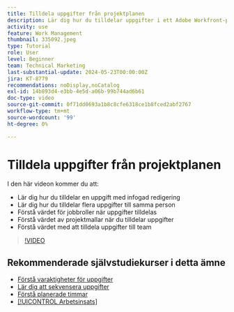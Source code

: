 ```yaml
---
title: Tilldela uppgifter från projektplanen
description: Lär dig hur du tilldelar uppgifter i ett Adobe Workfront-projekt med hjälp av intern redigering, massredigering, jobbroller och team.
activity: use
feature: Work Management
thumbnail: 335092.jpeg
type: Tutorial
role: User
level: Beginner
team: Technical Marketing
last-substantial-update: 2024-05-23T00:00:00Z
jira: KT-8779
recommendations: noDisplay,noCatalog
exl-id: 14b893d4-e3bb-4e5d-a06b-99b744ad6b61
doc-type: video
source-git-commit: 0f71dd0693a1b8c8cfe6318ce1b8fced2abf2767
workflow-type: tm+mt
source-wordcount: '99'
ht-degree: 0%

---
```


# Tilldela uppgifter från projektplanen

I den här videon kommer du att:

* Lär dig hur du tilldelar en uppgift med infogad redigering
* Lär dig hur du tilldelar flera uppgifter till samma person
* Förstå värdet för jobbroller när uppgifter tilldelas
* Förstå värdet av projektmallar när du tilldelar uppgifter
* Förstå värdet med att tilldela uppgifter till team

>[!VIDEO](https://video.tv.adobe.com/v/335092/?quality=12&learn=on)

<!---
learn more urls:
Notifications: Information about work assigned to me
Assign tasks
Personal time overview
Make smart assignments
Modify multiple user assignments in a task list
--->

## Rekommenderade självstudiekurser i detta ämne

* [Förstå varaktigheter för uppgifter](/help/manage-work/tasks/understand-task-durations.md)
* [Lär dig att sekvensera uppgifter](/help/manage-work/tasks/learn-to-sequence-tasks.md)
* [Förstå planerade timmar](/help/manage-work/tasks/understand-planned-hours.md)
* [[!UICONTROL Arbetsinsats]](/help/manage-work/tasks/understand-work-effort.md)

